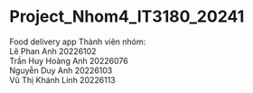 # Project_Nhom4_IT3180_20241
Food delivery app
Thành viên nhóm: <br>
Lê Phan Anh 20226102 <br>
Trần Huy Hoàng Anh 20226076 <br>
Nguyễn Duy Anh 20226103 <br>
Vũ Thị Khánh Linh 20226113 <br>